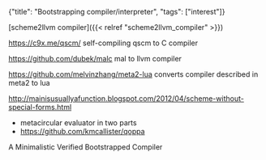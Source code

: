 {"title": "Bootstrapping compiler/interpreter", "tags": ["interest"]}

[scheme2llvm compiler]({{< relref "scheme2llvm_compiler" >}})

https://c9x.me/qscm/ self-compiling qscm to C compiler

https://github.com/dubek/malc mal to llvm compiler

https://github.com/melvinzhang/meta2-lua
converts compiler described in meta2 to lua

http://mainisusuallyafunction.blogspot.com/2012/04/scheme-without-special-forms.html
* metacircular evaluator in two parts
* https://github.com/kmcallister/qoppa

A Minimalistic Verified Bootstrapped Compiler
